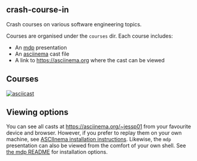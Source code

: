 ## crash-course-in

Crash courses on various software engineering topics.

Courses are organised under the `courses` dir. Each course includes:
- An [mdp](https://github.com/visit1985/mdp) presentation
- An [asciinema](https://asciinema.org/about) cast file
- A link to https://asciinema.org where the cast can be viewed

## Courses
 
[![asciicast](https://asciinema.org/a/596222.svg)](https://asciinema.org/a/596222)

## Viewing options

You can see all casts at https://asciinema.org/~jessp01 from your favourite device and browser.
However, if you prefer to replay them on your own machine, see [ASCIInema installation instructions](https://asciinema.org/docs/installation).
Likewise, the `mdp` presentation can also be viewed from the comfort of your own shell. See [the mdp README](https://github.com/visit1985/mdp/tree/master) for installation options.
